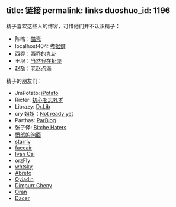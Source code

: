 title: 链接
permalink: links
duoshuo_id: 1196
---

精子喜欢这些人的博客，可惜他们并不认识精子：

* 陈皓：[酷壳](http://coolshell.cn/)
* localhost404: [考据癖](http://localhost-8080.com/)
* 西乔：[西乔的九卦](http://blog.xiqiao.info/)
* 王垠：[当然我在扯淡](http://www.yinwang.org/)
* 赵劼：[老赵点滴](http://blog.zhaojie.me/)

精子的朋友们：

* JmPotato: [iPotato](http://ipotato.me/)
* Ricter: [初心を忘れず](http://www.ricter.me/)
* Librazy: [Dr.Lib](http://im.librazy.org/)
* cry 姐姐：[Not ready yet](http://infinnie.github.io/)
* Parthas: [ParBlog](http://blog.xparthas.com/)
* 张子怿: [Bitche Haters](http://brightsaul.me/)
* [愤怒的泡面](http://powman.org/)
* [starriv](http://starriv.com)
* [faceair](http://lucy.faceair.me/)
* [Ivan Cai](http://www.ivancai.me/)
* [orzFly](http://orzfly.com/)
* [whtsky](http://whouz.com/)
* [Abreto](http://blog.abreto.net/)
* [Oyiadin](http://oyiadin.com/)
* [Dimpurr Cheny](http://im.dimpurr.com/)
* [Oran](http://oran.pw/)
* [Dacer](http://blog.dacer.im/)
